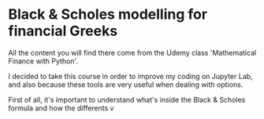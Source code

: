 # Black & Scholes modelling for financial Greeks

All the content you will find there come from the Udemy class 'Mathematical Finance with Python'.

I decided to take this course in order to improve my coding on Jupyter Lab, and also because these tools are very useful when dealing with options.

First of all, it's important to understand what's inside the Black & Scholes formula and how the differents v


